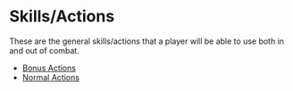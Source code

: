 # Skills/Actions

These are the general skills/actions that a player will be able to use both in and out of combat.

- [Bonus Actions](./skills_and_actions/bonus_actions.md)
- [Normal Actions](./skill_and_actions/normal_actions.md)
